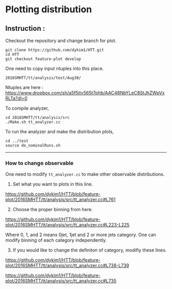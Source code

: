 # Plotting distribution

## Instruction :
Checkout the repository and change branch for plot.
```
git clone https://github.com/dykim1/HTT.git
cd HTT
git checkout feature-plot develop
```

One need to copy input ntuples into this place.

```2016SMHTT/tt/analysis/test/Aug30/```

Ntuples are here : https://www.dropbox.com/sh/a5f5itv565t7phb/AAC48NbYLeC8StJhZWpVxRLTa?dl=0

To compile analyzer,
```
cd 2016SMHTT/tt/analysis/src
./Make.sh tt_analyzer.cc
```

To run the analyzer and make the distribution plots,
```
cd ../test
source do_nominalRuns.sh
```

---
### How to change observable
One need to modify ```tt_analyzer.cc``` to make other observable distributions. 

1. Set what you want to plots in this line.

https://github.com/dykim1/HTT/blob/feature-plot/2016SMHTT/tt/analysis/src/tt_analyzer.cc#L761

2. Choose the proper binning from here.

https://github.com/dykim1/HTT/blob/feature-plot/2016SMHTT/tt/analysis/src/tt_analyzer.cc#L223-L225

Where 0, 1, and 2 means 0jet, 1jet and 2 or more jets category. One can modify binning of each category independently. 

3. If you would like to change the definiton of category, modifiy these lines.

https://github.com/dykim1/HTT/blob/feature-plot/2016SMHTT/tt/analysis/src/tt_analyzer.cc#L738-L739

https://github.com/dykim1/HTT/blob/feature-plot/2016SMHTT/tt/analysis/src/tt_analyzer.cc#L735

